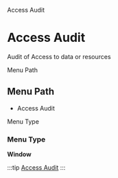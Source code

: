 
Access Audit
# Access Audit


Audit of Access to data or resources

Menu Path
## Menu Path



- Access Audit

Menu Type
### Menu Type

**Window**


:::tip
[Access Audit](functional-guide/window/window-access-audit.md)
:::